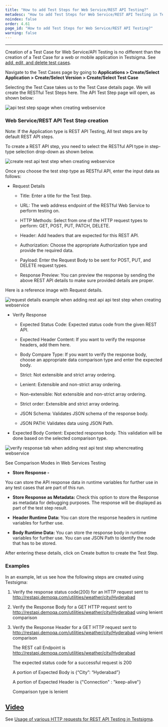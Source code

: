 ```yaml
---
title: "How to add Test Steps for Web Service/REST API Testing?"
metadesc: "How to add Test Steps for Web Service/REST API Testing in Testsigma?"
noindex: false
order: 4.61
page_id: "How to add Test Steps for Web Service/REST API Testing?"
warning: false
---
```


---

Creation of a Test Case for Web Service/API Testing is no different than the creation of a Test Case for a web or mobile application in Testsigma.
See [add, edit, and delete test cases](https://testsigma.com/docs/test-cases/manage/add-edit-delete/).
 
Navigate to the Test Cases page by going to **Applications > Create/Select Application > Create/Select Version > Create/Select Test Case**

Selecting the Test Case takes us to the Test Case details page. We will create the RESTful Test Steps here. The API Test Step page will open, as shown below:

![api test step spage when creating webservice](https://docs.testsigma.com/images/create-steps-restapi/api-test-step-page-create-webservice.png)


### Web Service/REST API Test Step creation
 
 
Note: If the Application type is REST API Testing, All test steps are by default REST API steps.
 
To create a REST API step, you need to select the RESTful API type in step-type selection drop-down as shown below.


![create rest api test step when creating webservice](https://docs.testsigma.com/images/create-steps-restapi/create-rest-api-test-step-create-webservice.png)

Once you choose the test step type as RESTful API, enter the input data as follows:

* Request Details

  * Title: Enter a title for the Test Step.

  * URL: The web address endpoint of the RESTful Web Service to perform testing on.

  * HTTP Methods: Select from one of the HTTP request types to perform: GET, POST, PUT, PATCH, DELETE.

  * Header: Add headers that are expected for this REST API.

  * Authorization: Choose the appropriate Authorization type and provide the required data.

  * Payload: Enter the Request Body to be sent for POST, PUT, and DELETE request types.

  * Response Preview: You can preview the response by sending the above REST API details to make sure provided details are proper.

Here is a reference image with Request details.

![request details example when adding rest api api test step when creating webservice](https://docs.testsigma.com/images/create-steps-restapi/request-details-add-rest-api-test-step-create-webservice.png)

* Verify Response
  
    
  * Expected Status Code: Expected status code from the given REST API.


  * Expected Header Content: If you want to verify the response headers, add them here.


  * Body Compare Type: If you want to verify the response body, choose an appropriate data comparison type and enter the expected body.


  * Strict: Not extensible and strict array ordering.


  * Lenient: Extensible and non-strict array ordering.


  * Non-extensible: Not extensible and non-strict array ordering.


  * Strict order: Extensible and strict array ordering.


  * JSON Schema: Validates JSON schema of the response body.


  * JSON PATH: Validates data using JSON Path.


* Expected Body Content: Expected response body. This validation will be done based on the selected comparison type.
 
 ![verify response tab when adding rest api test step whencreating webservice](https://docs.testsigma.com/images/create-steps-restapi/verify-response-rest-api-test-step-create-webservice.png)

See Comparison Modes in Web Services Testing

* **Store Response -** 
  
You can store the API response data in runtime variables for further use in any test cases that are part of this run.

* **Store Response as Metadata:** Check this option to store the Response as metadata for debugging purposes. The response will be displayed as part of the test step result.

* **Header Runtime Data:** You can store the response headers in runtime variables for further use.
  
* **Body Runtime Data:** You can store the response body in runtime variables for further use. You can use JSON Path to identify the node that has to be stored.
 
After entering these details, click on Create button to create the Test Step.
 
### Examples
 
In an example, let us see how the following steps are created using Testsigma:
1. Verify the response status code(200) for an HTTP request sent to http://restapi.demoqa.com/utilities/weather/city/Hyderabad
2. Verify the Response Body for a GET HTTP request sent to http://restapi.demoqa.com/utilities/weather/city/Hyderabad using lenient comparison
3. Verify the Response Header for a GET HTTP request sent to http://restapi.demoqa.com/utilities/weather/city/Hyderabad using lenient comparison
 
    The REST call Endpoint is http://restapi.demoqa.com/utilities/weather/city/Hyderabad

    The expected status code for a successful request is 200

    A portion of Expected Body is {“City”: “Hyderabad”}

    A portion of Expected Header is {"Connection" : "keep-alive"}

    Comparison type is lenient

## [Video](#)

See [Usage of various HTTP requests for REST API Testing in Testsigma](https://testsigma.com/docs/test-cases/create-steps-restapi/methods/).



